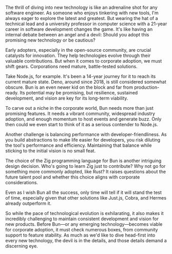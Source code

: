 The thrill of diving into new technology is like an adrenaline shot for any software engineer. As someone who enjoys tinkering with new tools, I'm always eager to explore the latest and greatest. But wearing the hat of a technical lead and a university professor in computer science with a 21-year career in software development changes the game. It's like having an internal debate between an angel and a devil: Should you adopt this promising new technology or be cautious?

Early adopters, especially in the open-source community, are crucial catalysts for innovation. They help technologies evolve through their valuable contributions. But when it comes to corporate adoption, we must shift gears. Corporations need mature, battle-tested solutions.

Take Node.js, for example. It's been a 14-year journey for it to reach its current mature state. Deno, around since 2018, is still considered somewhat obscure. Bun is an even newer kid on the block and far from production-ready. Its potential may be promising, but resilience, sustained development, and vision are key for its long-term viability.

To carve out a niche in the corporate world, Bun needs more than just promising features. It needs a vibrant community, widespread industry adoption, and enough momentum to host events and generate buzz. Only then could we even start to think of it as a serious contender to Node.js.

Another challenge is balancing performance with developer-friendliness. As you build abstractions to make life easier for developers, you risk diluting the tool's performance and efficiency. Maintaining that balance while sticking to the initial vision is no small feat.

The choice of the Zig programming language for Bun is another intriguing design decision. Who's going to learn Zig just to contribute? Why not go for something more commonly adopted, like Rust? It raises questions about the future talent pool and whether this choice aligns with corporate considerations.

Even as I wish Bun all the success, only time will tell if it will stand the test of time, especially given that other solutions like Just.js, Cobra, and Hermes already outperform it.

So while the pace of technological evolution is exhilarating, it also makes it incredibly challenging to maintain consistent development and vision for new products. Before Bun—or any emerging technology—becomes viable for corporate adoption, it must check numerous boxes, from community support to feature stability. As much as we'd like to dive head-first into every new technology, the devil is in the details, and those details demand a discerning eye.